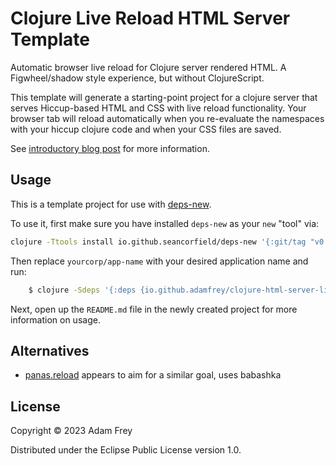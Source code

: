 # Clojure Live Reload HTML Server Template

Automatic browser live reload for Clojure server rendered HTML. A
Figwheel/shadow style experience, but without ClojureScript.

This template will generate a starting-point project for a clojure server that
serves Hiccup-based HTML and CSS with live reload functionality. Your browser
tab will reload automatically when you re-evaluate the namespaces with your
hiccup clojure code and when your CSS files are saved.

See [introductory blog post](https://adamfrey.me/blog/post/clj-live-reload-template-release) for more information.

## Usage

This is a template project for use with [deps-new](https://github.com/seancorfield/deps-new).

To use it, first make sure you have installed `deps-new` as your `new` "tool" via:

```bash
clojure -Ttools install io.github.seancorfield/deps-new '{:git/tag "v0.4.13"}' :as new
```

Then replace `yourcorp/app-name` with your desired application name and run:

``` bash
    $ clojure -Sdeps '{:deps {io.github.adamfrey/clojure-html-server-live-reload-template {:git/sha "4bc908f5d601e2ba24c477f7bc123e83f89635a3"}}}' -Tnew create :template afrey/html_server_live_reload_template :name me/the-thing
```

Next, open up the `README.md` file in the newly created project for more information on usage.

## Alternatives

- [panas.reload](https://github.com/keychera/panas.reload) appears to aim for a similar goal, uses babashka

## License

Copyright © 2023 Adam Frey

Distributed under the Eclipse Public License version 1.0.
